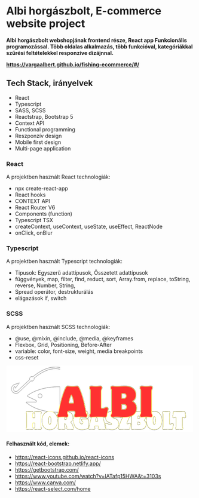# Albi horgászbolt, E-commerce website project

**Albi horgászbolt webshopjának frontend része, React app Funkcionális programozással. Több oldalas alkalmazás, több funkcióval, kategóriákkal szűrési feltételekkel responzive dizájnnal.**

**https://vargaalbert.github.io/fishing-ecommerce/#/**

## Tech Stack, irányelvek

- React
- Typescript
- SASS, SCSS
- Reactstrap, Bootstrap 5
- Context API
- Functional programming
- Reszponzív design
- Mobile first design
- Multi-page application

### React

A projektben használt React technologiák:

- npx create-react-app
- React hooks
- CONTEXT API
- React Router V6
- Components (function)
- Typescript TSX
- createContext, useContext, useState, useEffect, ReactNode
- onClick, onBlur

### Typescript

A projektben használt Typescript technologiák:

- Tipusok: Egyszerű adattípusok, Összetett adattípusok
- függvények, map, filter, find, reduct, sort, Array.from, replace, toString, reverse, Number, String,
- Spread operátor, destrukturálás
- elágazások if, switch

### SCSS

A projektben használt SCSS technologiák:

- @use, @mixin, @include, @media, @keyframes
- Flexbox, Grid, Positioning, Before-After
- variable: color, font-size, weight, media breakpoints
- css-reset

![Logo](./src/img/logo.png)

#### Felhasznált kód, elemek:

- https://react-icons.github.io/react-icons
- https://react-bootstrap.netlify.app/
- https://getbootstrap.com/
- https://www.youtube.com/watch?v=lATafp15HWA&t=3103s
- https://www.canva.com/
- https://react-select.com/home
